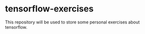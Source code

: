 # tensorflow-exercises
This repository will be used to store some personal exercises about tensorflow.
